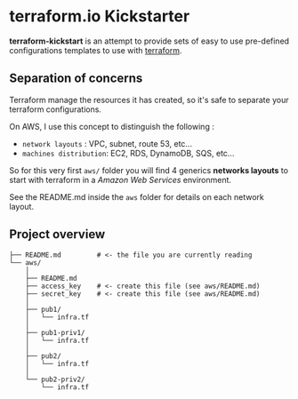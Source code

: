 # terraform.io Kickstarter

**terraform-kickstart** is an attempt to provide sets of easy to use 
pre-defined configurations templates to use with 
[terraform](https://www.terraform.io/).


## Separation of concerns

Terraform manage the resources it has created, so it's safe to separate
your terraform configurations.

On AWS, I use this concept to distinguish the following :

- `network layouts` : VPC, subnet, route 53, etc...
- `machines distribution`: EC2, RDS, DynamoDB, SQS, etc...

So for this very first `aws/` folder you will find 4 generics **networks 
layouts** to start with terraform in a *Amazon Web Services* environment.

See the README.md inside the `aws` folder for details on each network layout.

## Project overview

```
├── README.md         # <- the file you are currently reading
└── aws/
    │
    ├── README.md
    ├── access_key    # <- create this file (see aws/README.md)
    ├── secret_key    # <- create this file (see aws/README.md)
    │
    ├── pub1/
    │   └── infra.tf
    │
    ├── pub1-priv1/
    │   └── infra.tf
    │
    ├── pub2/
    │   └── infra.tf
    │
    └── pub2-priv2/
        └── infra.tf

```
